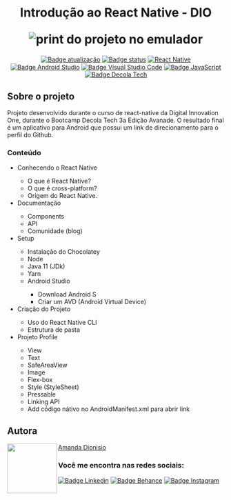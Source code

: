 <h1 align="center">
  <p align="center">Introdução ao React Native - DIO</p>
  <img src="https://user-images.githubusercontent.com/104245596/171510422-05aa9764-a497-49b9-80c7-4f52b533c6f5.png" alt="print do projeto no emulador">
</h1>

<p align="center">
  <a href=""><img src="https://img.shields.io/badge/%C3%BAltima%20atualiza%C3%A7%C3%A3o-junho%202022-blue" align="center" alt="Badge atualização" /></a>
  <a href=""><img src="https://img.shields.io/badge/status-conclu%C3%ADdo-green" align="center" alt="Badge status" /></a>
  <a href=""><img src="https://img.shields.io/badge/React_Native-20232A?style=for-the-badge&logo=react&logoColor=61DAFB" align="center" alt="React Native" /></a>
  <a href=""><img src="https://img.shields.io/badge/Android_Studio-3DDC84?style=for-the-badge&logo=android-studio&logoColor=white" align="center" alt="Badge Android Studio" /></a>
  <a href=""><img src="https://img.shields.io/badge/Visual_Studio_Code-0078D4?style=for-the-badge&logo=visual%20studio%20code&logoColor=white" align="center" alt="Badge Visual Studio Code" /></a>
  <a href=""><img src="https://img.shields.io/badge/JavaScript-323330?style=for-the-badge&logo=javascript&logoColor=F7DF1E" align="center" alt="Badge JavaScript" /></a><br>
  <a href=""><img src="https://hermes.digitalinnovation.one/tracks/15866500-f818-4970-b906-66bf07cec97b.png" align="center" alt="Badge Decola Tech" /></a>
  </p>
  
  <h2>Sobre o projeto</h2>
<p>Projeto desenvolvido durante o curso de react-native da Digital Innovation One, durante o Bootcamp Decola Tech 3a Edição Avanade. O resultado final é um aplicativo para Android que possui um link de direcionamento para o perfil do Github.</p>

<h3>Conteúdo</h3>
<ul>
  <li>Conhecendo o React Native</li>
  <ul>
    <li>O que é React Native?</li>
    <li>O que é cross-platform?</li>
    <li>Origem do React Native.</li>
  </ul>
  <li>Documentação</li>
    <ul>
      <li>Components</li>
      <li>API</li>
      <li>Comunidade (blog)</li>
    </ul>
  <li>Setup</li>
    <ul>
      <li>Instalação do Chocolatey</li>
      <li>Node</li>
      <li>Java 11 (JDk)</li>
      <li>Yarn</li>
      <li>Android Studio</li>
        <ul>
          <li>Download Android S</li>
          <li>Criar um AVD (Android Virtual Device)</li>
        </ul>
    </ul>
  <li>Criação do Projeto</li>
    <ul>
      <li>Uso do React Native CLI</li>
      <li>Estrutura de pasta</li>
    </ul>
  <li>Projeto Profile</li>
    <ul>
      <li>View</li>
      <li>Text</li>
      <li>SafeAreaView</li>
      <li>Image</li>
      <li>Flex-box</li>
      <li>Style (StyleSheet)</li>
      <li>Pressable</li>
      <li>Linking API</li>
      <li>Add código nátivo no AndroidManifest.xml para abrir link</li>
    </ul>
</ul>

<h2 align="left">Autora</h2>
<img align="left" src="https://avatars.githubusercontent.com/u/104245596?s=400&u=22dddd54d435db2df3c8f6e91c881be3cdc31170&v=4" width=115>

[Amanda Dionisio](https://github.com/amandafd)

<h3 align="left">Você me encontra nas redes sociais:</h3>
<p align="left">
  <a href="https://www.linkedin.com/in/amanda-felipe-dionisio"><img src="https://img.shields.io/badge/LinkedIn-0077B5?style=for-the-badge&logo=linkedin&logoColor=white" alt="Badge Linkedin" /></a>
  <a href="https://www.behance.net/amanda_dionisio"><img src="https://img.shields.io/badge/-Behance-blue?style=for-the-badge&logo=behance&logoColor=white" alt="Badge Behance" /></a>
  <a href="https://www.instagram.com/guache_nin/"><img src="https://img.shields.io/badge/Instagram-E4405F?style=for-the-badge&logo=instagram&logoColor=white"  alt="Badge Instagram" /></a>
</p>

 
